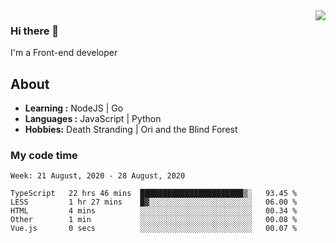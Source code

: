 <img align='right' src="https://github-readme-stats.vercel.app/api?username=strugglebak&show_icons=true">

### Hi there 👋

I'm a Front-end developer

## About

-  **Learning :** NodeJS | Go
-  **Languages :** JavaScript | Python
-  **Hobbies:** Death Stranding | Ori and the Blind Forest

### My code time

<!--START_SECTION:waka-->
```text
Week: 21 August, 2020 - 28 August, 2020

TypeScript   22 hrs 46 mins  ███████████████████████▒░   93.45 % 
LESS         1 hr 27 mins    █▓░░░░░░░░░░░░░░░░░░░░░░░   06.00 % 
HTML         4 mins          ░░░░░░░░░░░░░░░░░░░░░░░░░   00.34 % 
Other        1 min           ░░░░░░░░░░░░░░░░░░░░░░░░░   00.08 % 
Vue.js       0 secs          ░░░░░░░░░░░░░░░░░░░░░░░░░   00.07 % 
```
<!--END_SECTION:waka-->
